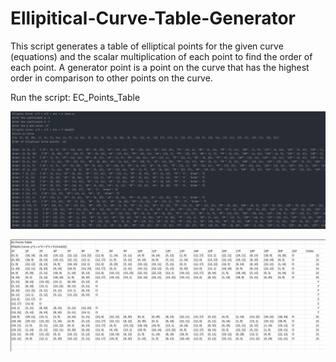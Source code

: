 # Ellipitical-Curve-Table-Generator

This script generates a table of elliptical points for the given curve (equations) and the scalar multiplication of each point to find the order of each point.
A generator point is a point on the curve that has the highest order in comparison to other points on the curve.

Run the script: EC_Points_Table

![alt text](https://github.com/Nishaant215/Ellipitical-Curve-Table-Generator/blob/main/Elliptical%20Points%20Table%20Generator.jpg)

![alt text](https://github.com/Nishaant215/Ellipitical-Curve-Table-Generator/blob/main/Elliptical%20Points%20Table%20Generator_Excel.jpg)


